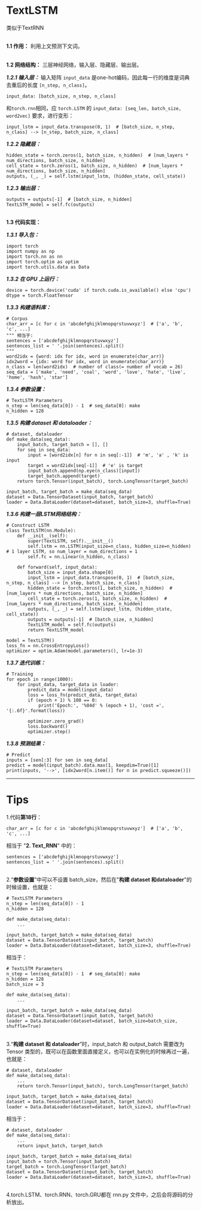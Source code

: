 # TextLSTM

类似于TextRNN

##

**1.1 作用：** 利用上文预测下文词。

##

**1.2 网络结构：** 三层神经网络，输入层、隐藏层、输出层。

***1.2.1 输入层：*** 输入矩阵 `input_data` 是one-hot编码，因此每一行的维度是词典去重后的长度 `[n_step, n_class]`。

	input_data: [batch_size, n_step, n_class]
和`torch.rnn`相同，应 `torch.LSTM` 的 `input_data: [seq_len, batch_size, word2vec]` 要求，进行变形：

	input_lstm = input_data.transpose(0, 1)  # [batch_size, n_step, n_class] --> [n_step, batch_size, n_class]
 
***1.2.2 隐藏层：*** 

	hidden_state = torch.zeros(1, batch_size, n_hidden)  # [num_layers * num_directions, batch_size, n_hidden]
    cell_state = torch.zeros(1, batch_size, n_hidden)  # [num_layers * num_directions, batch_size, n_hidden]
    outputs, (_, _) = self.lstm(input_lstm, (hidden_state, cell_state))

***1.2.3 输出层：*** 

	outputs = outputs[-1]  # [batch_size, n_hidden]
    TextLSTM_model = self.fc(outputs)

##

**1.3 代码实现：**

***1.3.1 导入包：***

	import torch
	import numpy as np
	import torch.nn as nn
	import torch.optim as optim
	import torch.utils.data as Data

***1.3.2 在 GPU 上运行：***

	device = torch.device('cuda' if torch.cuda.is_available() else 'cpu')
	dtype = torch.FloatTensor

***1.3.3 构建语料库：***

	# Corpus
	char_arr = [c for c in 'abcdefghijklmnopqrstuvwxyz']  # ['a', 'b', 'c', ...]
	""" 相当于:
	sentences = ['abcdefghijklmnopqrstuvwxyz']
	sentences_list = ' '.join(sentences).split()
	"""
	word2idx = {word: idx for idx, word in enumerate(char_arr)}
	idx2word = {idx: word for idx, word in enumerate(char_arr)}
	n_class = len(word2idx)  # number of class(= number of vocab = 26)
	seq_data = ['make', 'need', 'coal', 'word', 'love', 'hate', 'live', 'home', 'hash', 'star']

***1.3.4 参数设置：***

	# TextLSTM Parameters
	n_step = len(seq_data[0]) - 1  # seq_data[0]: make
	n_hidden = 128

***1.3.5 构建 dataset 和 dataloader：***

	# dataset, dataloader
	def make_data(seq_data):
    	input_batch, target_batch = [], []
    	for seq in seq_data:
        	input = [word2idx[n] for n in seq[:-1]]  # 'm', 'a' , 'k' is input
        	target = word2idx[seq[-1]]  # 'e' is target
        	input_batch.append(np.eye(n_class)[input])
        	target_batch.append(target)
    	return torch.Tensor(input_batch), torch.LongTensor(target_batch)

	input_batch, target_batch = make_data(seq_data)
	dataset = Data.TensorDataset(input_batch, target_batch)
	loader = Data.DataLoader(dataset=dataset, batch_size=3, shuffle=True)

***1.3.6 构建一层LSTM网络结构：***

	# Construct LSTM
	class TextLSTM(nn.Module):
    	def __init__(self):
        	super(TextLSTM, self).__init__()
        	self.lstm = nn.LSTM(input_size=n_class, hidden_size=n_hidden)  # 1 layer LSTM, so num_layer = num_directions = 1
        	self.fc = nn.Linear(n_hidden, n_class)

    	def forward(self, input_data):
        	batch_size = input_data.shape[0]
        	input_lstm = input_data.transpose(0, 1)  # [batch_size, n_step, n_class] --> [n_step, batch_size, n_class]
        	hidden_state = torch.zeros(1, batch_size, n_hidden)  # [num_layers * num_directions, batch_size, n_hidden]
        	cell_state = torch.zeros(1, batch_size, n_hidden)  # [num_layers * num_directions, batch_size, n_hidden]
        	outputs, (_, _) = self.lstm(input_lstm, (hidden_state, cell_state))
        	outputs = outputs[-1]  # [batch_size, n_hidden]
        	TextLSTM_model = self.fc(outputs)
        	return TextLSTM_model

	model = TextLSTM()
	loss_fn = nn.CrossEntropyLoss()
	optimizer = optim.Adam(model.parameters(), lr=1e-3)

***1.3.7 迭代训练：***

	# Training
	for epoch in range(1000):
    	for input_data, target_data in loader:
        	predict_data = model(input_data)
        	loss = loss_fn(predict_data, target_data)
        	if (epoch + 1) % 100 == 0:
            	print('Epoch:', '%04d' % (epoch + 1), 'cost =', '{:.6f}'.format(loss))
            
        	optimizer.zero_grad()
        	loss.backward()
        	optimizer.step()

***1.3.8 预测结果：***

	# Predict
	inputs = [sen[:3] for sen in seq_data]
	predict = model(input_batch).data.max(1, keepdim=True)[1]
	print(inputs, '-->', [idx2word[n.item()] for n in predict.squeeze()])

---

# Tips

1.代码**第18行**：

	char_arr = [c for c in 'abcdefghijklmnopqrstuvwxyz']  # ['a', 'b', 'c', ...]

相当于 "**2. Text_RNN**" 中的：

	sentences = ['abcdefghijklmnopqrstuvwxyz']
	sentences_list = ' '.join(sentences).split()

##

2.“**参数设置**”中可以不设置 batch_size，然后在"**构建 dataset 和dataloader**"的时候设置，也就是：

	# TextLSTM Parameters
	n_step = len(seq_data[0]) - 1
	n_hidden = 128

	def make_data(seq_data):
		...

	input_batch, target_batch = make_data(seq_data)
	dataset = Data.TensorDataset(input_batch, target_batch)
	loader = Data.DataLoader(dataset=dataset, batch_size=3, shuffle=True)

相当于：

	# TextLSTM Parameters
	n_step = len(seq_data[0]) - 1  # seq_data[0]: make
	n_hidden = 128
	batch_size = 3

	def make_data(seq_data):
		...

	input_batch, target_batch = make_data(seq_data)
	dataset = Data.TensorDataset(input_batch, target_batch)
	loader = Data.DataLoader(dataset=dataset, batch_size=batch_size, shuffle=True)

##

3.“**构建 dataset 和 dataloader**”时，input\_batch 和 output_batch 需要改为 Tensor 类型的，既可以在函数里面直接定义，也可以在实例化的时候再过一遍，也就是：

	# dataset, dataloader
	def make_data(seq_data):
		...
    	return torch.Tensor(input_batch), torch.LongTensor(target_batch)

	input_batch, target_batch = make_data(seq_data)
	dataset = Data.TensorDataset(input_batch, target_batch)
	loader = Data.DataLoader(dataset=dataset, batch_size=3, shuffle=True)

相当于：

	# dataset, dataloader
	def make_data(seq_data):
		...
    	return input_batch, target_batch

	input_batch, target_batch = make_data(seq_data)
	input_batch = torch.Tensor(input_batch)
	target_batch = torch.LongTensor(target_batch)
	dataset = Data.TensorDataset(input_batch, target_batch)
	loader = Data.DataLoader(dataset=dataset, batch_size=3, shuffle=True)

##

4.torch.LSTM、torch.RNN、torch.GRU都在 rnn.py 文件中，之后会将源码的分析放出。
